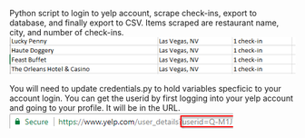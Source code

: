 Python script to login to yelp account, scrape check-ins, export to database, and finally export to CSV.
Items scraped are restaurant name, city, and number of check-ins.
![Screenshot](yelp_csv.png)

You will need to update credentials.py to hold variables specficic to your account login.  You can get the userid by first logging into your yelp account and going to your profile.  It will be in the URL.
![Screenshot](yelp_user_id.png)
